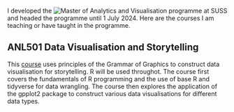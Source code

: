 I developed the ![Master of Analytics and Visualisation](https://www.suss.edu.sg/programmes/detail/mavi) programme at SUSS and headed the programme until 1 July 2024. Here are the courses I am teaching or have taught in the programme.

## ANL501 Data Visualisation and Storytelling 

This <a href="https://nicholas-sim.github.io/ANL501-Data-Visualisation-and-Storytelling/">course</a> uses principles of the Grammar of Graphics to construct data visualisation for storytelling. R will be used throughot. The course first covers the fundamentals of R programming and the use of base R and tidyverse for data wrangling. The course then explores the application of the gpplot2 package to construct various data visualisations for different data types.

